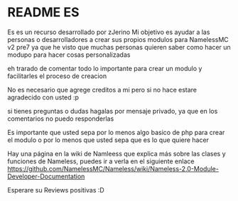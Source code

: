 # README ES
Es es un recurso desarrollado por zJerino
Mi objetivo es ayudar a las personas o desarrolladores a crear sus propios modulos para NamelessMC v2 pre7 ya que he visto que muchas personas quieren saber como hacer un modupo para hacer cosas personalizadas

eh trarado de comentar todo lo importante para crear un modulo y facilitarles el proceso de creacion

No es necesario que agrege creditos a mi pero si no hace estare agradecido con usted :p

si tienes preguntas o dudas hagalas por mensaje privado, ya que en los comentarios no puedo responderlas

Es importante que usted sepa por lo menos algo basico de php para crear el modulo o por lo menos que usted sepa que es lo que quiere hacer

Hay una página en la wiki de Namleess que explica más sobre las clases y funciones de Nameless, puedes ir a verla en el siguiente enlace
https://github.com/NamelessMC/Nameless/wiki/Nameless-2.0-Module-Developer-Documentation

Esperare su Reviews positivas :D
